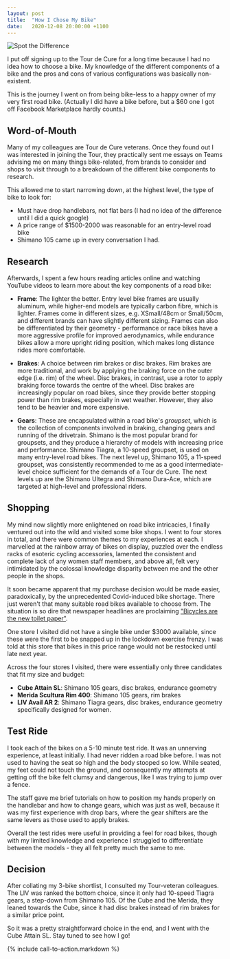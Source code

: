 ```yaml
---
layout: post
title:  "How I Chose My Bike"
date:   2020-12-08 20:00:00 +1100
---
```


![Spot the Difference]({{site.baseurl}}/images/bike-candidates.jpg)

I put off signing up to the Tour de Cure for a long time because I had no idea how to choose a bike. My knowledge of the different components of a bike and the pros and cons of various configurations was basically non-existent.

This is the journey I went on from being bike-less to a happy owner of my very first road bike. (Actually I did have a bike before, but a $60 one I got off Facebook Marketplace hardly counts.)


## Word-of-Mouth

Many of my colleagues are Tour de Cure veterans. Once they found out I was interested in joining the Tour, they practically sent me essays on Teams advising me on many things bike-related, from brands to consider and shops to visit through to a breakdown of the different bike components to research.

This allowed me to start narrowing down, at the highest level, the type of bike to look for:

- Must have drop handlebars, not flat bars (I had no idea of the difference until I did a quick google)
- A price range of $1500-2000 was reasonable for an entry-level road bike
- Shimano 105 came up in every conversation I had.


## Research

Afterwards, I spent a few hours reading articles online and watching YouTube videos to learn more about the key components of a road bike:

- **Frame**: The lighter the better. Entry level bike frames are usually aluminum, while higher-end models are typically carbon fibre, which is lighter. Frames come in different sizes, e.g. XSmall/48cm or Small/50cm, and different brands can have slightly different sizing. Frames can also be differentiated by their geometry - performance or race bikes have a more aggressive profile for improved aerodynamics, while endurance bikes allow a more upright riding position, which makes long distance rides more comfortable.

- **Brakes**: A choice between rim brakes or disc brakes. Rim brakes are more traditional, and work by applying the braking force on the outer edge (i.e. rim) of the wheel. Disc brakes, in contrast, use a rotor to apply braking force towards the centre of the wheel. Disc brakes are increasingly popular on road bikes, since they provide better stopping power than rim brakes, especially in wet weather. However, they also tend to be heavier and more expensive.

- **Gears**: These are encapsulated within a road bike's _groupset_, which is the collection of components involved in braking, changing gears and running of the drivetrain. Shimano is the most popular brand for groupsets, and they produce a hierarchy of models with increasing price and performance. Shimano Tiagra, a 10-speed groupset, is used on many entry-level road bikes. The next level up, Shimano 105, a 11-speed groupset, was consistently recommended to me as a good intermediate-level choice sufficient for the demands of a Tour de Cure. The next levels up are the Shimano Ultegra and Shimano Dura-Ace, which are targeted at high-level and professional riders.


## Shopping

My mind now slightly more enlightened on road bike intricacies, I finally ventured out into the wild and visited some bike shops. I went to four stores in total, and there were common themes to my experiences at each. I marvelled at the rainbow array of bikes on display, puzzled over the endless racks of esoteric cycling accessories, lamented the consistent and complete lack of any women staff members, and above all, felt very intimidated by the colossal knowledge disparity between me and the other people in the shops.

It soon became apparent that my purchase decision would be made easier, paradoxically, by the unprecedented Covid-induced bike shortage. There just weren't that many suitable road bikes available to choose from. The situation is so dire that newspaper headlines are proclaiming ["Bicycles are the new toilet paper"](https://www.theguardian.com/lifeandstyle/2020/apr/22/bicycles-are-the-new-toilet-paper-bike-sales-boom-as-coronavirus-lockdown-residents-crave-exercise).

One store I visited did not have a single bike under $3000 available, since these were the first to be snapped up in the lockdown exercise frenzy. I was told at this store that bikes in this price range would not be restocked until late next year.

Across the four stores I visited, there were essentially only three candidates that fit my size and budget:

- **Cube Attain SL**: Shimano 105 gears, disc brakes, endurance geometry
- **Merida Scultura Rim 400**: Shimano 105 gears, rim brakes
- **LIV Avail AR 2**: Shimano Tiagra gears, disc brakes, endurance geometry specifically designed for women.


## Test Ride

I took each of the bikes on a 5-10 minute test ride. It was an unnerving experience, at least initially. I had never ridden a road bike before. I was not used to having the seat so high and the body stooped so low. While seated, my feet could not touch the ground, and consequently my attempts at getting off the bike felt clumsy and dangerous, like I was trying to jump over a fence.

The staff gave me brief tutorials on how to position my hands properly on the handlebar and how to change gears, which was just as well, because it was my first experience with drop bars, where the gear shifters are the same levers as those used to apply brakes.

Overall the test rides were useful in providing a feel for road bikes, though with my limited knowledge and experience I struggled to differentiate between the models - they all felt pretty much the same to me.


## Decision

After collating my 3-bike shortlist, I consulted my Tour-veteran colleagues. The LIV was ranked the bottom choice, since it only had 10-speed Tiagra gears, a step-down from Shimano 105. Of the Cube and the Merida, they leaned towards the Cube, since it had disc brakes instead of rim brakes for a similar price point.

So it was a pretty straightforward choice in the end, and I went with the Cube Attain SL. Stay tuned to see how I go!

{% include call-to-action.markdown %}
